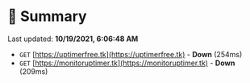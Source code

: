 # 📖 Summary
Last updated: **10/19/2021, 6:06:48 AM**

- `GET` [https://uptimerfree.tk](https://uptimerfree.tk) - **Down** (254ms)
- `GET` [https://monitoruptimer.tk](https://monitoruptimer.tk) - **Down** (209ms)

